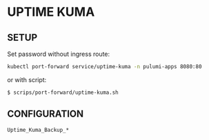 UPTIME KUMA
===========


SETUP
-----

Set password without ingress route:

```bash
kubectl port-forward service/uptime-kuma -n pulumi-apps 8080:80
```

or with script:

```bash
$ scrips/port-forward/uptime-kuma.sh
```

CONFIGURATION
-------------

`Uptime_Kuma_Backup_*`
